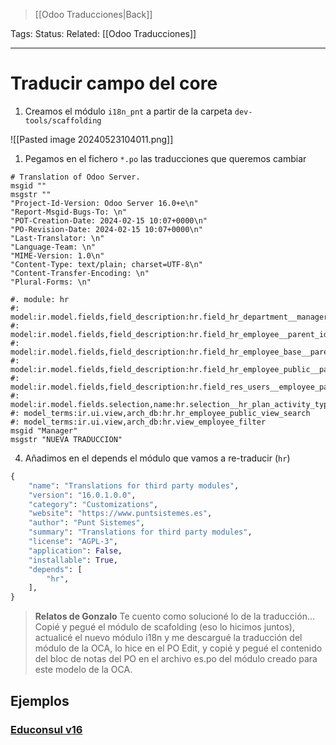 > [[Odoo Traducciones|Back]]

Tags: 
Status: 
Related: [[Odoo Traducciones]]

___

# Traducir campo del core

1. Creamos el módulo `i18n_pnt` a partir de la carpeta `dev-tools/scaffolding`

![[Pasted image 20240523104011.png]]

1. Pegamos en el fichero `*.po` las traducciones que queremos cambiar

```po
# Translation of Odoo Server.  
msgid ""  
msgstr ""  
"Project-Id-Version: Odoo Server 16.0+e\n"  
"Report-Msgid-Bugs-To: \n"  
"POT-Creation-Date: 2024-02-15 10:07+0000\n"  
"PO-Revision-Date: 2024-02-15 10:07+0000\n"  
"Last-Translator: \n"  
"Language-Team: \n"  
"MIME-Version: 1.0\n"  
"Content-Type: text/plain; charset=UTF-8\n"  
"Content-Transfer-Encoding: \n"  
"Plural-Forms: \n"

#. module: hr  
#: model:ir.model.fields,field_description:hr.field_hr_department__manager_id  
#: model:ir.model.fields,field_description:hr.field_hr_employee__parent_id  
#: model:ir.model.fields,field_description:hr.field_hr_employee_base__parent_id  
#: model:ir.model.fields,field_description:hr.field_hr_employee_public__parent_id  
#: model:ir.model.fields,field_description:hr.field_res_users__employee_parent_id  
#: model:ir.model.fields.selection,name:hr.selection__hr_plan_activity_type__responsible__manager  
#: model_terms:ir.ui.view,arch_db:hr.hr_employee_public_view_search  
#: model_terms:ir.ui.view,arch_db:hr.view_employee_filter  
msgid "Manager"  
msgstr "NUEVA TRADUCCION"
```

4. Añadimos en el depends el módulo que vamos a re-traducir (`hr`)
```python
{  
    "name": "Translations for third party modules",  
    "version": "16.0.1.0.0",  
    "category": "Customizations",  
    "website": "https://www.puntsistemes.es",  
    "author": "Punt Sistemes",  
    "summary": "Translations for third party modules",  
    "license": "AGPL-3",  
    "application": False,  
    "installable": True,  
    "depends": [  
        "hr",  
    ],  
}
```

>**Relatos de Gonzalo**
>Te cuento como solucioné lo de la traducción... Copié y pegué el módulo de scafolding (eso lo hicimos juntos), actualicé el nuevo módulo i18n y me descargué la traducción del módulo de la OCA, lo hice en el PO Edit, y copié y pegué el contenido del bloc de notas del PO en el archivo es.po del módulo creado para este modelo de la OCA.


## Ejemplos

### [Educonsul v16](https://github.com/puntsistemes/educonsul_odoo/commit/96972f65c1326a9619fdb87485f9487bc1d8e5ee#diff-2a0b142bc4dd1804422b2207289b191126ef7e52e48421d0feb43c6c2c93c69f)